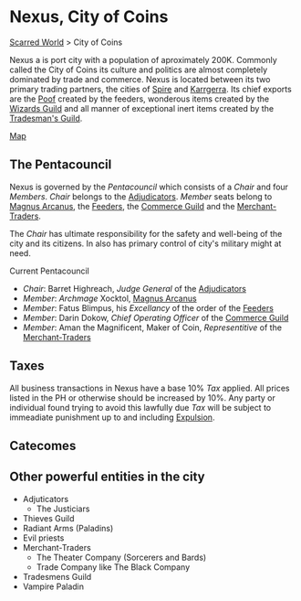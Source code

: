 # Nexus, City of Coins

[Scarred World](./readme.md) > City of Coins

Nexus a is port city with a population of aproximately 200K. Commonly called the City of Coins its culture and politics are almost completely dominated by trade and commerce. Nexus is located between its two primary trading partners, the cities of [Spire]() and [Karrgerra](). Its chief exports are the [Poof](./poof.md) created by the feeders, wonderous items created by the [Wizards Guild]() and all manner of exceptional inert items created by the [Tradesman's Guild]().

[Map](./large.png)

## The Pentacouncil
Nexus is governed by the *Pentacouncil* which consists of a *Chair* and four *Members*. *Chair* belongs to the [Adjudicators](./adjudicators.md). *Member* seats belong to [Magnus Arcanus](./magnus-arcanus.md), the [Feeders](./pantheon.md), the [Commerce Guild]() and the [Merchant-Traders](./merchant-traders.md).

The *Chair* has ultimate responsibility for the safety and well-being of the city and its citizens. In also has primary control of city's military might at need.

Current Pentacouncil
- *Chair*: Barret Highreach, *Judge General* of the [Adjudicators](./adjudicators.md)
- *Member*: *Archmage* Xocktol, [Magnus Arcanus](./magnus-arcanus.md)
- *Member*: Fatus Blimpus, his *Excellancy* of the order of the [Feeders](./pantheon.md)
- *Member*: Darin Dokow, *Chief Operating Officer* of the [Commerce Guild]()
- *Member*: Aman the Magnificent, Maker of Coin, *Representitive* of the [Merchant-Traders](./merchant-traders.md)

## Taxes
All business transactions in Nexus have a base 10% *Tax* applied. All prices listed in the PH or otherwise should be increased by 10%. Any party or individual found trying to avoid this lawfully due *Tax* will be subject to immeadiate punishment up to and including [Expulsion]().

## Catecomes

## Other powerful entities in the city
- Adjuticators
    - The Justiciars
- Thieves Guild
- Radiant Arms (Paladins)
- Evil priests
- Merchant-Traders
    - The Theater Company (Sorcerers and Bards)
    - Trade Company like The Black Company
- Tradesmens Guild
- Vampire Paladin
